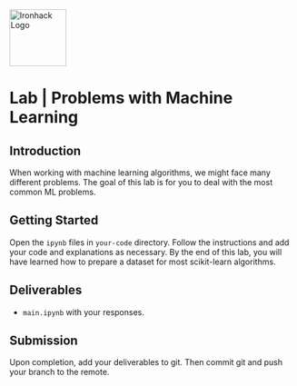 <img src="https://bit.ly/2VnXWr2" alt="Ironhack Logo" width="100"/>

# Lab | Problems with Machine Learning

## Introduction

 When working with machine learning algorithms, we might face many different problems. The goal of this lab is for you to deal with the most common ML problems.

## Getting Started

Open the `ipynb` files in `your-code` directory. Follow the instructions and add your code and explanations as necessary. By the end of this lab, you will have learned how to prepare a dataset for most scikit-learn algorithms.

## Deliverables

- `main.ipynb` with your responses.

## Submission

Upon completion, add your deliverables to git. Then commit git and push your branch to the remote.
